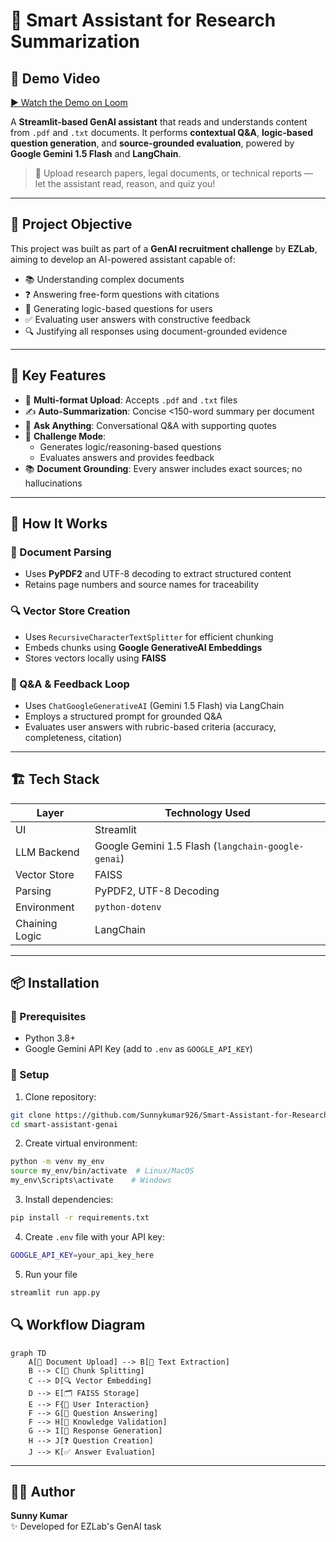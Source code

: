 # 🤖 Smart Assistant for Research Summarization

## 🎥 Demo Video

[▶️ Watch the Demo on Loom](https://www.loom.com/share/a3797fb69e784d4790203161815aedff)

A **Streamlit-based GenAI assistant** that reads and understands content from `.pdf` and `.txt` documents. It performs **contextual Q&A**, **logic-based question generation**, and **source-grounded evaluation**, powered by **Google Gemini 1.5 Flash** and **LangChain**.

> 📁 Upload research papers, legal documents, or technical reports — let the assistant read, reason, and quiz you!

---

## 🎯 Project Objective

This project was built as part of a **GenAI recruitment challenge** by **EZLab**, aiming to develop an AI-powered assistant capable of:

- 📚 Understanding complex documents  
- ❓ Answering free-form questions with citations  
- 🧠 Generating logic-based questions for users  
- ✅ Evaluating user answers with constructive feedback  
- 🔍 Justifying all responses using document-grounded evidence  

---

## 🚀 Key Features

- 📄 **Multi-format Upload**: Accepts `.pdf` and `.txt` files  
- ✍️ **Auto-Summarization**: Concise <150-word summary per document  
- 💬 **Ask Anything**: Conversational Q&A with supporting quotes  
- 🧠 **Challenge Mode**:  
  - Generates logic/reasoning-based questions  
  - Evaluates answers and provides feedback  
- 📚 **Document Grounding**: Every answer includes exact sources; no hallucinations  

---

## 🧠 How It Works

### 📝 Document Parsing
- Uses **PyPDF2** and UTF-8 decoding to extract structured content  
- Retains page numbers and source names for traceability  

### 🔍 Vector Store Creation
- Uses `RecursiveCharacterTextSplitter` for efficient chunking  
- Embeds chunks using **Google GenerativeAI Embeddings**  
- Stores vectors locally using **FAISS**  

### 💬 Q&A & Feedback Loop
- Uses `ChatGoogleGenerativeAI` (Gemini 1.5 Flash) via LangChain  
- Employs a structured prompt for grounded Q&A  
- Evaluates user answers with rubric-based criteria (accuracy, completeness, citation)  

---

## 🏗️ Tech Stack

| Layer         | Technology Used                         |
|---------------|------------------------------------------|
| UI            | Streamlit                                |
| LLM Backend   | Google Gemini 1.5 Flash (`langchain-google-genai`) |
| Vector Store  | FAISS                                     |
| Parsing       | PyPDF2, UTF-8 Decoding                   |
| Environment   | `python-dotenv`                          |
| Chaining Logic| LangChain                                |

---

## 📦 Installation

### 🧰 Prerequisites

- Python 3.8+
- Google Gemini API Key (add to `.env` as `GOOGLE_API_KEY`)

### 🔧 Setup
1. Clone repository:
```bash
git clone https://github.com/Sunnykumar926/Smart-Assistant-for-Research-Summarization
cd smart-assistant-genai
```
2. Create virtual environment:
```bash
python -m venv my_env
source my_env/bin/activate  # Linux/MacOS
my_env\Scripts\activate    # Windows
```
3. Install dependencies:
```bash
pip install -r requirements.txt
```
4. Create `.env` file with your API key:
```bash
GOOGLE_API_KEY=your_api_key_here
```
5. Run your file
```bash
streamlit run app.py
```
## 🔍 Workflow Diagram

```mermaid
graph TD
    A[📂 Document Upload] --> B[📝 Text Extraction]
    B --> C[🔗 Chunk Splitting]
    C --> D[🔍 Vector Embedding]
    D --> E[🗂️ FAISS Storage]
    E --> F{🤖 User Interaction}
    F --> G[💬 Question Answering]
    F --> H[🧠 Knowledge Validation]
    G --> I[📝 Response Generation]
    H --> J[❓ Question Creation]
    J --> K[✅ Answer Evaluation]
```
---
## 👨‍💻 Author

**Sunny Kumar**  
✨ Developed for EZLab's GenAI task








